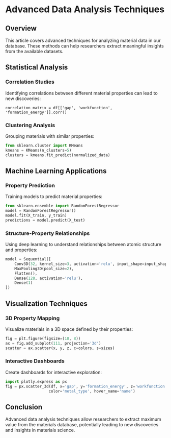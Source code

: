 # Advanced Data Analysis Techniques

## Overview

This article covers advanced techniques for analyzing material data in our database. These methods can help researchers extract meaningful insights from the available datasets.

## Statistical Analysis

### Correlation Studies

Identifying correlations between different material properties can lead to new discoveries:

```
correlation_matrix = df[['gap', 'workfunction', 'formation_energy']].corr()
```

### Clustering Analysis

Grouping materials with similar properties:

```python
from sklearn.cluster import KMeans
kmeans = KMeans(n_clusters=5)
clusters = kmeans.fit_predict(normalized_data)
```

## Machine Learning Applications

### Property Prediction

Training models to predict material properties:

```python
from sklearn.ensemble import RandomForestRegressor
model = RandomForestRegressor()
model.fit(X_train, y_train)
predictions = model.predict(X_test)
```

### Structure-Property Relationships

Using deep learning to understand relationships between atomic structure and properties:

```python
model = Sequential([
    Conv3D(32, kernel_size=3, activation='relu', input_shape=input_shape),
    MaxPooling3D(pool_size=2),
    Flatten(),
    Dense(128, activation='relu'),
    Dense(1)
])
```

## Visualization Techniques

### 3D Property Mapping

Visualize materials in a 3D space defined by their properties:

```python
fig = plt.figure(figsize=(10, 8))
ax = fig.add_subplot(111, projection='3d')
scatter = ax.scatter(x, y, z, c=colors, s=sizes)
```

### Interactive Dashboards

Create dashboards for interactive exploration:

```python
import plotly.express as px
fig = px.scatter_3d(df, x='gap', y='formation_energy', z='workfunction',
                   color='metal_type', hover_name='name')
```

## Conclusion

Advanced data analysis techniques allow researchers to extract maximum value from the materials database, potentially leading to new discoveries and insights in materials science. 